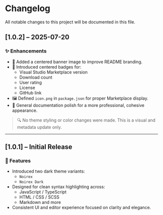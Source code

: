 # Changelog

All notable changes to this project will be documented in this file.

## [1.0.2] – 2025-07-20

### ✨ Enhancements
- 📸 Added a centered banner image to improve README branding.
- 🧩 Introduced centered badges for:
  - Visual Studio Marketplace version
  - Download count
  - User rating
  - License
  - GitHub link
- 🖼️ Defined `icon.png` in `package.json` for proper Marketplace display.
- 🧹 General documentation polish for a more professional, cohesive appearance.

> 🔍 No theme styling or color changes were made. This is a visual and metadata update only.

---

## [1.0.1] – Initial Release

### 🎨 Features
- Introduced two dark theme variants:
  - `Noirex`
  - `Noirex Dark`
- Designed for clean syntax highlighting across:
  - JavaScript / TypeScript
  - HTML / CSS / SCSS
  - Markdown and more
- Consistent UI and editor experience focused on clarity and elegance.

